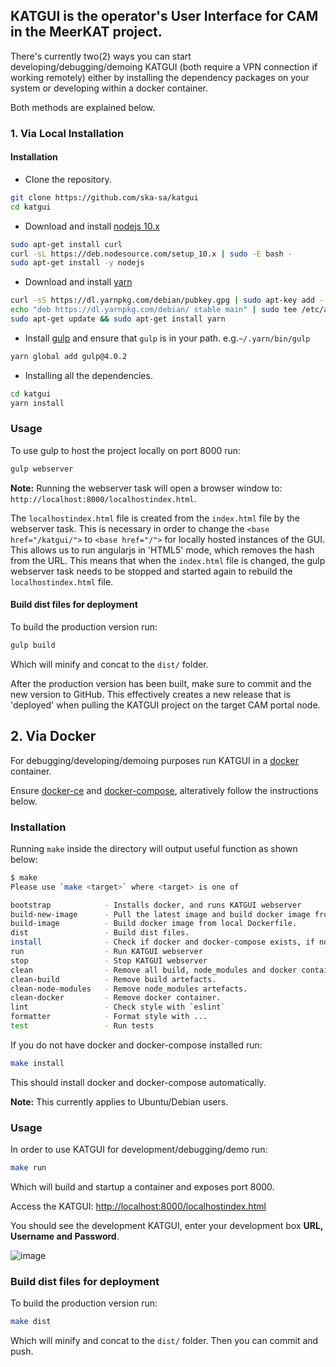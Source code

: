 ## KATGUI is the operator's User Interface for CAM in the MeerKAT project.

There's currently two(2) ways you can start developing/debugging/demoing KATGUI (both require a VPN connection if working remotely) either by installing the dependency packages on your system or developing within a docker container.

Both methods are explained below.

### 1. Via Local Installation
#### Installation

- Clone the repository.

```bash
git clone https://github.com/ska-sa/katgui
cd katgui
```

- Download and install [nodejs 10.x](http://nodejs.org/)

```bash
sudo apt-get install curl
curl -sL https://deb.nodesource.com/setup_10.x | sudo -E bash -
sudo apt-get install -y nodejs
```

- Download and install [yarn](http://yarnpkg.com/)

```bash
curl -sS https://dl.yarnpkg.com/debian/pubkey.gpg | sudo apt-key add -
echo "deb https://dl.yarnpkg.com/debian/ stable main" | sudo tee /etc/apt/sources.list.d/yarn.list
sudo apt-get update && sudo apt-get install yarn
```

- Install [gulp](https://gulpjs.com/) and ensure that `gulp` is in your path. e.g.`~/.yarn/bin/gulp`

```bash
yarn global add gulp@4.0.2
```

- Installing all the dependencies.

```bash
cd katgui
yarn install
```

### Usage

To use gulp to host the project locally on port 8000 run:

```bash
gulp webserver
```

**Note:** Running the webserver task will open a browser window to: `http://localhost:8000/localhostindex.html`.

The `localhostindex.html` file is created from the `index.html` file by the webserver task.
This is necessary in order to change the `<base href="/katgui/">` to `<base href="/">` for locally hosted instances of the GUI.
This allows us to run angularjs in 'HTML5' mode, which removes the hash from the URL. This means that when the `index.html` file is changed, the gulp webserver task needs to be stopped and started again to rebuild the `localhostindex.html` file.

#### Build dist files for deployment

To build the production version run:

```bash
gulp build
```

Which will minify and concat to the `dist/` folder.

After the production version has been built, make sure to commit and the new version to GitHub. This effectively creates a new release that is 'deployed' when pulling the KATGUI  project on the target CAM portal node.

## 2. Via Docker

For debugging/developing/demoing purposes run KATGUI in a [docker](https://www.docker.com/) container.

Ensure [docker-ce](https://docs.docker.com/engine/install/) and [docker-compose](https://docs.docker.com/compose/install/), alteratively follow the instructions below.

### Installation

Running `make` inside the directory will output useful function as shown below:

```bash
$ make
Please use `make <target>` where <target> is one of

bootstrap            - Installs docker, and runs KATGUI webserver
build-new-image      - Pull the latest image and build docker image from local Dockerfile.
build-image          - Build docker image from local Dockerfile.
dist                 - Build dist files.
install              - Check if docker and docker-compose exists, if not install them on host
run                  - Run KATGUI webserver
stop                 - Stop KATGUI webserver
clean                - Remove all build, node_modules and docker containers.
clean-build          - Remove build artefacts.
clean-node-modules   - Remove node_modules artefacts.
clean-docker         - Remove docker container.
lint                 - Check style with `eslint`
formatter            - Format style with ...
test                 - Run tests
```

If you do not have docker and docker-compose installed run:

```bash
make install
```

This should install docker and docker-compose automatically.

**Note:** This currently applies to Ubuntu/Debian users.

### Usage

In order to use KATGUI for development/debugging/demo run:

```bash
make run
```

Which will build and startup a container and exposes port 8000.

Access the KATGUI: [http://localhost:8000/localhostindex.html](http://localhost:8000/localhostindex.html)

You should see the development KATGUI, enter your development box **URL, Username and Password**.

![image](https://user-images.githubusercontent.com/7910856/76946015-0f926d80-690c-11ea-8ee8-f977668712d2.png)

### Build dist files for deployment

To build the production version run:
```bash
make dist
```

Which will minify and concat to the `dist/` folder. Then you can commit and push.
